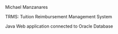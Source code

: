 Michael Manzanares

TRMS: Tuition Reimbursement Management System

Java Web application connected to Oracle Database
